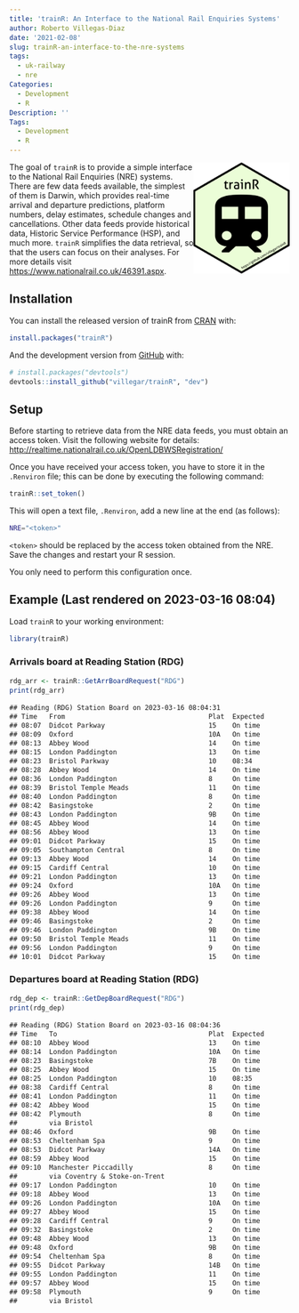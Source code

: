 ```yaml
---
title: 'trainR: An Interface to the National Rail Enquiries Systems'
author: Roberto Villegas-Diaz
date: '2021-02-08'
slug: trainR-an-interface-to-the-nre-systems
tags:
  - uk-railway
  - nre
Categories:
  - Development
  - R
Description: ''
Tags:
  - Development
  - R
---
```


<img src="https://raw.githubusercontent.com/villegar/trainR/main/inst/images/logo.png" alt="logo" align="right" height=200px/>

The goal of `trainR` is to provide a simple interface to the 
National Rail Enquiries (NRE) systems. There are few data feeds 
available, the simplest of them is Darwin, which provides real-time 
arrival and departure predictions, platform numbers, delay estimates, 
schedule changes and cancellations. Other data feeds provide historical 
data, Historic Service Performance (HSP), and much more. `trainR` 
simplifies the data retrieval, so that the users can focus on their 
analyses. For more details visit 
https://www.nationalrail.co.uk/46391.aspx.

## Installation

You can install the released version of trainR from [CRAN](https://CRAN.R-project.org) with:

``` r
install.packages("trainR")
```

And the development version from [GitHub](https://github.com/) with:

``` r
# install.packages("devtools")
devtools::install_github("villegar/trainR", "dev")
```

## Setup
Before starting to retrieve data from the NRE data feeds, you must obtain an access token. 
Visit the following website for details: http://realtime.nationalrail.co.uk/OpenLDBWSRegistration/

Once you have received your access token, you have to store it in the `.Renviron` file; this can be 
done by executing the following command:


```r
trainR::set_token()
```

This will open a text file, `.Renviron`, add a new line at the end (as follows):

```bash
NRE="<token>"
```

`<token>` should be replaced by the access token obtained from the NRE. Save the changes and restart 
your R session.

You only need to perform this configuration once.

## Example (Last rendered on 2023-03-16 08:04)

Load `trainR` to your working environment:

```r
library(trainR)
```

### Arrivals board at Reading Station (RDG)


```r
rdg_arr <- trainR::GetArrBoardRequest("RDG")
print(rdg_arr)
```

```
## Reading (RDG) Station Board on 2023-03-16 08:04:31
## Time   From                                    Plat  Expected
## 08:07  Didcot Parkway                          15    On time
## 08:09  Oxford                                  10A   On time
## 08:13  Abbey Wood                              14    On time
## 08:15  London Paddington                       13    On time
## 08:23  Bristol Parkway                         10    08:34
## 08:28  Abbey Wood                              14    On time
## 08:36  London Paddington                       8     On time
## 08:39  Bristol Temple Meads                    11    On time
## 08:40  London Paddington                       8     On time
## 08:42  Basingstoke                             2     On time
## 08:43  London Paddington                       9B    On time
## 08:45  Abbey Wood                              14    On time
## 08:56  Abbey Wood                              13    On time
## 09:01  Didcot Parkway                          15    On time
## 09:05  Southampton Central                     8     On time
## 09:13  Abbey Wood                              14    On time
## 09:15  Cardiff Central                         10    On time
## 09:21  London Paddington                       13    On time
## 09:24  Oxford                                  10A   On time
## 09:26  Abbey Wood                              13    On time
## 09:26  London Paddington                       9     On time
## 09:38  Abbey Wood                              14    On time
## 09:46  Basingstoke                             2     On time
## 09:46  London Paddington                       9B    On time
## 09:50  Bristol Temple Meads                    11    On time
## 09:56  London Paddington                       9     On time
## 10:01  Didcot Parkway                          15    On time
```

### Departures board at Reading Station (RDG)


```r
rdg_dep <- trainR::GetDepBoardRequest("RDG")
print(rdg_dep)
```

```
## Reading (RDG) Station Board on 2023-03-16 08:04:36
## Time   To                                      Plat  Expected
## 08:10  Abbey Wood                              13    On time
## 08:14  London Paddington                       10A   On time
## 08:23  Basingstoke                             7B    On time
## 08:25  Abbey Wood                              15    On time
## 08:25  London Paddington                       10    08:35
## 08:38  Cardiff Central                         8     On time
## 08:41  London Paddington                       11    On time
## 08:42  Abbey Wood                              15    On time
## 08:42  Plymouth                                8     On time
##        via Bristol                             
## 08:46  Oxford                                  9B    On time
## 08:53  Cheltenham Spa                          9     On time
## 08:53  Didcot Parkway                          14A   On time
## 08:59  Abbey Wood                              15    On time
## 09:10  Manchester Piccadilly                   8     On time
##        via Coventry & Stoke-on-Trent           
## 09:17  London Paddington                       10    On time
## 09:18  Abbey Wood                              13    On time
## 09:26  London Paddington                       10A   On time
## 09:27  Abbey Wood                              15    On time
## 09:28  Cardiff Central                         9     On time
## 09:32  Basingstoke                             2     On time
## 09:48  Abbey Wood                              13    On time
## 09:48  Oxford                                  9B    On time
## 09:54  Cheltenham Spa                          8     On time
## 09:55  Didcot Parkway                          14B   On time
## 09:55  London Paddington                       11    On time
## 09:57  Abbey Wood                              15    On time
## 09:58  Plymouth                                9     On time
##        via Bristol
```
